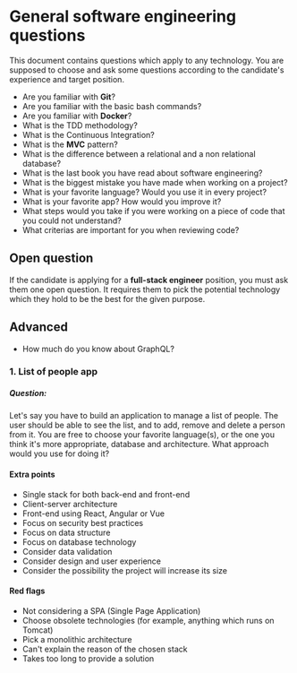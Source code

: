# General software engineering questions

This document contains questions which apply to any technology. You are supposed to choose and ask some questions according to the candidate's experience and target position.

- Are you familiar with **Git**?
- Are you familiar with the basic bash commands?
- Are you familiar with **Docker**?
- What is the TDD methodology?
- What is the Continuous Integration?
- What is the **MVC** pattern?
- What is the difference between a relational and a non relational database?
- What is the last book you have read about software engineering?
- What is the biggest mistake you have made when working on a project?
- What is your favorite language? Would you use it in every project?
- What is your favorite app? How would you improve it?
- What steps would you take if you were working on a piece of code that you could not understand?
- What criterias are important for you when reviewing code?

## Open question

If the candidate is applying for a **full-stack engineer** position, you must ask them one open question. It requires them to pick the potential technology which they hold to be the best for the given purpose.

## Advanced

- How much do you know about GraphQL?

### 1. List of people app

##### Question:

Let's say you have to build an application to manage a list of people. The user should be able to see the list, and to add, remove and delete a person from it. You are free to choose your favorite language(s), or the one you think it's more appropriate, database and architecture. What approach would you use for doing it?

#### Extra points

- Single stack for both back-end and front-end
- Client-server architecture
- Front-end using React, Angular or Vue
- Focus on security best practices
- Focus on data structure
- Focus on database technology
- Consider data validation
- Consider design and user experience
- Consider the possibility the project will increase its size

#### Red flags

- Not considering a SPA (Single Page Application)
- Choose obsolete technologies (for example, anything which runs on Tomcat)
- Pick a monolithic architecture
- Can't explain the reason of the chosen stack
- Takes too long to provide a solution
